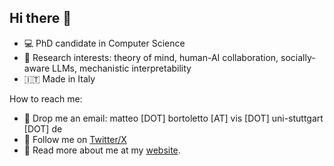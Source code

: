 ## Hi there 👋

<!--
**MattBortoletto/MattBortoletto** is a ✨ _special_ ✨ repository because its `README.md` (this file) appears on your GitHub profile.

Here are some ideas to get you started:

- 🔭 I’m currently working on ...
- 🌱 I’m currently learning ...
- 👯 I’m looking to collaborate on ...
- 🤔 I’m looking for help with ...
- 💬 Ask me about ...
- 📫 How to reach me: ...
- 😄 Pronouns: ...
- ⚡ Fun fact: ...
-->

- 💻 PhD candidate in Computer Science
- 🔎 Research interests: theory of mind, human-AI collaboration, socially-aware LLMs, mechanistic interpretability
- 🇮🇹 Made in Italy

How to reach me: 

- 📧 Drop me an email: matteo [DOT] bortoletto [AT] vis [DOT] uni-stuttgart [DOT] de
- 💬 Follow me on [Twitter/X](https://x.com/MattBorto)
- 🔗 Read more about me at my [website](https://matteobortoletto.org).
